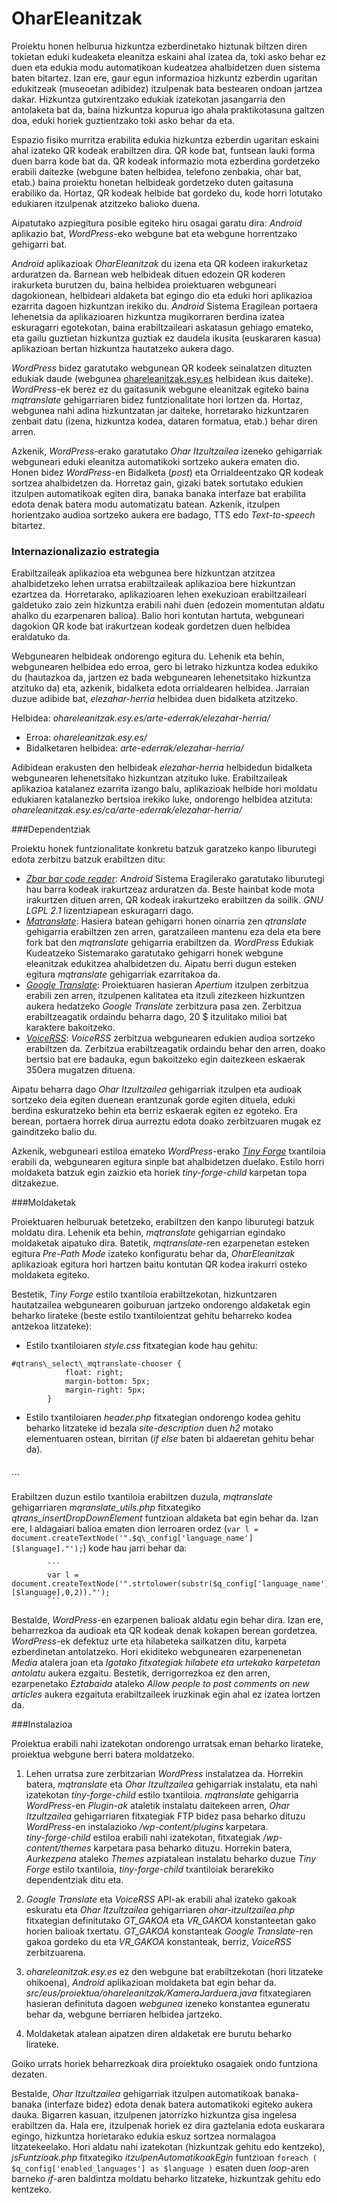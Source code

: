 # OharEleanitzak
Proiektu honen helburua hizkuntza ezberdinetako hiztunak biltzen diren tokietan eduki kudeaketa eleanitza eskaini ahal izatea da, toki asko behar ez duen eta edukia modu automatikoan kudeatzea ahalbidetzen duen sistema baten bitartez. Izan ere, gaur egun informazioa hizkuntz ezberdin ugaritan edukitzeak (museoetan adibidez) itzulpenak bata bestearen ondoan jartzea dakar. Hizkuntza gutxirentzako edukiak izatekotan jasangarria den antolaketa bat da, baina hizkuntza kopurua igo ahala praktikotasuna galtzen doa, eduki horiek guztientzako toki asko behar da eta. 

Espazio fisiko murritza erabilita edukia hizkuntza ezberdin ugaritan eskaini ahal izateko QR kodeak erabiltzen dira. QR kode bat, funtsean lauki forma duen barra kode bat da. QR kodeak informazio mota ezberdina gordetzeko erabili daitezke (webgune baten helbidea, telefono zenbakia, ohar bat, etab.) baina proiektu honetan helbideak gordetzeko duten gaitasuna erabiliko da. Hortaz, QR kodeak helbide bat gordeko du, kode horri lotutako edukiaren itzulpenak atzitzeko balioko duena.

Aipatutako azpiegitura posible egiteko hiru osagai garatu dira: *Android* aplikazio bat, *WordPress*-eko webgune bat eta webgune horrentzako gehigarri bat.

*Android* aplikazioak *OharEleanitzak* du izena eta QR kodeen irakurketaz arduratzen da. Barnean web helbideak  dituen edozein QR koderen irakurketa burutzen du, baina helbidea proiektuaren webguneari dagokionean, helbideari aldaketa bat egingo dio eta eduki hori aplikazioa ezarrita dagoen hizkuntzan irekiko du. *Android* Sistema Eragilean portaera lehenetsia da aplikazioaren hizkuntza mugikorraren berdina izatea eskuragarri egotekotan, baina erabiltzaileari askatasun gehiago emateko, eta gailu guztietan hizkuntza guztiak ez daudela ikusita (euskararen kasua) aplikazioan bertan hizkuntza hautatzeko aukera dago.

*WordPress* bidez garatutako webgunean QR kodeek seinalatzen dituzten edukiak daude (webgunea [ohareleanitzak.esy.es](http://ohareleanitzak.esy.es) helbidean ikus daiteke). *WordPress*-ek berez ez du gaitasunik webgune eleanitzak egiteko baina *mqtranslate* gehigarriaren bidez funtzionalitate hori lortzen da. Hortaz, webgunea nahi adina hizkuntzatan jar daiteke, horretarako hizkuntzaren zenbait datu (izena, hizkuntza kodea, dataren formatua, etab.) behar diren arren. 

Azkenik, *WordPress*-erako garatutako *Ohar Itzultzailea* izeneko gehigarriak webguneari eduki eleanitza automatikoki sortzeko aukera ematen dio. Honen bidez *WordPress*-en Bidalketa (*post*) eta Orrialdeentzako QR kodeak sortzea ahalbidetzen da. Horretaz gain, gizaki batek sortutako edukien itzulpen automatikoak egiten dira, banaka banaka interfaze bat erabilita edota denak batera modu automatizatu batean. Azkenik, itzulpen horientzako audioa sortzeko aukera ere badago, TTS edo *Text-to-speech* bitartez.

### Internazionalizazio estrategia
Erabiltzaileak aplikazioa eta webgunea bere hizkuntzan atzitzea ahalbidetzeko lehen urratsa erabiltzaileak aplikazioa bere hizkuntzan ezartzea da. Horretarako, aplikazioaren lehen exekuzioan erabiltzaileari galdetuko zaio zein hizkuntza erabili nahi duen (edozein momentutan aldatu ahalko du ezarpenaren balioa). Balio hori kontutan hartuta, webguneari dagokion QR kode bat irakurtzean kodeak gordetzen duen helbidea eraldatuko da.

Webgunearen helbideak ondorengo egitura du. Lehenik eta behin, webgunearen helbidea edo erroa, gero bi letrako hizkuntza kodea edukiko du (hautazkoa da, jartzen ez bada webgunearen lehenetsitako hizkuntza atzituko da) eta, azkenik, bidalketa edota orrialdearen helbidea. Jarraian duzue adibide bat, *elezahar-herria* helbidea duen bidalketa atzitzeko.

Helbidea: *ohareleanitzak.esy.es/arte-ederrak/elezahar-herria/*
+ Erroa: *ohareleanitzak.esy.es/*
+ Bidalketaren helbidea: *arte-ederrak/elezahar-herria/*

Adibidean erakusten den helbideak *elezahar-herria* helbidedun bidalketa webgunearen lehenetsitako hizkuntzan atzituko luke. Erabiltzaileak aplikazioa katalanez ezarrita izango balu, aplikazioak helbide hori moldatu edukiaren katalanezko bertsioa irekiko luke, ondorengo helbidea atzituta: *ohareleanitzak.esy.es/ca/arte-ederrak/elezahar-herria/*

###Dependentziak

Proiektu honek funtzionalitate konkretu batzuk garatzeko kanpo liburutegi edota zerbitzu batzuk erabiltzen ditu:
+	[*Zbar bar code reader*](http://sourceforge.net/p/zbar/news/2012/03/zbar-android-sdk-version-01-released/): *Android* Sistema Eragilerako garatutako liburutegi hau barra kodeak irakurtzeaz arduratzen da. Beste hainbat kode mota irakurtzen dituen arren, QR kodeak irakurtzeko erabiltzen da soilik. *GNU LGPL 2.1* lizentziapean eskuragarri dago.
+	[*Mqtranslate*](https://wordpress.org/plugins/mqtranslate/): Hasiera batean gehigarri honen oinarria zen *qtranslate* gehigarria erabiltzen zen arren, garatzaileen mantenu eza dela eta bere fork bat den *mqtranslate* gehigarria erabiltzen da. *WordPress* Edukiak Kudeatzeko Sistemarako garatutako gehigarri honek webgune eleanitzak edukitzea ahalbidetzen du. Aipatu berri dugun esteken egitura *mqtranslate* gehigarriak ezarritakoa da.
+	[*Google Translate*](https://cloud.google.com/translate/docs): Proiektuaren hasieran *Apertium* itzulpen zerbitzua erabili zen arren, itzulpenen kalitatea eta itzuli zitezkeen hizkuntzen aukera hedatzeko *Google Translate* zerbitzura pasa zen. Zerbitzua erabiltzeagatik ordaindu beharra dago, 20 $ itzulitako milioi bat karaktere bakoitzeko.
+	[*VoiceRSS*](http://www.voicerss.org/): *VoiceRSS* zerbitzua webgunearen edukien audioa sortzeko erabiltzen da. Zerbitzua erabiltzeagatik ordaindu behar den arren, doako bertsio bat ere badauka, egun bakoitzeko egin daitezkeen eskaerak 350era mugatzen dituena.
	
Aipatu beharra dago *Ohar Itzultzailea* gehigarriak itzulpen eta audioak sortzeko deia egiten duenean erantzunak gorde egiten dituela, eduki berdina eskuratzeko behin eta berriz eskaerak egiten ez egoteko. Era berean, portaera horrek dirua aurreztu edota doako zerbitzuaren mugak ez gainditzeko balio du.

Azkenik, webguneari estiloa emateko *WordPress*-erako [*Tiny Forge*](https://wordpress.org/themes/tiny-forge) txantiloia erabili da, webgunearen egitura sinple bat ahalbidetzen duelako. Estilo horri moldaketa batzuk egin zaizkio eta horiek *tiny-forge-child* karpetan topa ditzakezue. 

###Moldaketak

Proiektuaren helburuak betetzeko, erabiltzen den kanpo liburutegi batzuk moldatu dira. Lehenik eta behin, *mqtranslate* gehigarrian egindako moldaketak aipatuko dira. Batetik, *mqtranslate*-ren ezarpenetan esteken egitura *Pre-Path Mode* izateko konfiguratu behar da, *OharEleanitzak* aplikazioak egitura hori hartzen baitu kontutan QR kodea irakurri osteko moldaketa egiteko.  

Bestetik, *Tiny Forge* estilo txantiloia erabiltzekotan, hizkuntzaren hautatzailea webgunearen goiburuan jartzeko ondorengo aldaketak egin beharko lirateke (beste estilo txantiloientzat gehitu beharreko kodea antzekoa litzateke):
+	Estilo txantiloiaren *style.css* fitxategian kode hau gehitu:


```
#qtrans\_select\_mqtranslate-chooser {
			float: right;
			margin-bottom: 5px;
			margin-right: 5px;
		}
```

+	Estilo txantiloiaren *header.php* fitxategian ondorengo kodea gehitu beharko litzateke id bezala *site-description* duen *h2* motako elementuaren ostean, birritan (*if else* baten bi aldaeretan gehitu behar da). 
		
	```
  <div >
		<?php qtrans_generateLanguageSelectCode( 'dropdown' );?>
	</div>
```

Erabiltzen duzun estilo txantiloia erabiltzen duzula, *mqtranslate* gehigarriaren *mqranslate_utils.php* fitxategiko *qtrans_insertDropDownElement* funtzioan aldaketa bat egin behar da. Izan ere, l aldagaiari balioa ematen dion lerroaren ordez (`var l = document.createTextNode('".$q\_config['language_name'][$language]."');`) kode hau jarri behar da:

			```
			var l = document.createTextNode('".strtolower(substr($q_config['language_name'][$language],0,2))."');
			```

Bestalde, *WordPress*-en ezarpenen balioak aldatu egin behar dira. Izan ere, beharrezkoa da audioak eta QR kodeak denak kokapen berean gordetzea. *WordPress*-ek defektuz urte eta hilabeteka sailkatzen ditu, karpeta ezberdinetan antolatzeko. Hori ekiditeko webgunearen ezarpenenetan *Media* atalera joan eta *Igotako fitxategiak hilabete eta urtekako karpetetan antolatu* aukera ezgaitu. Bestetik, derrigorrezkoa ez den arren, ezarpenetako *Eztabaida* ataleko *Allow people to post comments on new articles* aukera ezgaituta erabiltzaileek iruzkinak egin ahal ez izatea lortzen da.

###Instalazioa

Proiektua erabili nahi izatekotan ondorengo urratsak eman beharko lirateke, proiektua webgune berri batera moldatzeko.

1.	Lehen urratsa zure zerbitzarian *WordPress* instalatzea da. Horrekin batera, *mqtranslate* eta *Ohar Itzultzailea* gehigarriak instalatu, eta nahi izatekotan *tiny-forge-child* estilo txantiloia. *mqtranslate* gehigarria *WordPress*-en *Plugin-ak* ataletik instalatu daitekeen arren, *Ohar Itzultzailea* gehigarriaren fitxategiak FTP bidez pasa beharko dituzu *WordPress*-en instalazioko */wp-content/plugins* karpetara.  
*tiny-forge-child* estiloa erabili nahi izatekotan, fitxategiak */wp-content/themes* karpetara pasa beharko dituzu. Horrekin batera, *Aurkezpena* ataleko *Themes* azpiatalean instalatu beharko duzue *Tiny Forge* estilo txantiloia, *tiny-forge-child* txantiloiak berarekiko dependentziak ditu eta.

2.	*Google Translate* eta *VoiceRSS* API-ak erabili ahal izateko gakoak eskuratu eta *Ohar Itzultzailea* gehigarriaren *ohar-itzultzailea.php* fitxategian definitutako *GT_GAKOA* eta *VR_GAKOA* konstanteetan gako horien balioak txertatu. *GT_GAKOA* konstanteak *Google Translate*-ren gakoa gordeko du eta *VR_GAKOA* konstanteak, berriz, *VoiceRSS* zerbitzuarena.
	
3.	*ohareleanitzak.esy.es* ez den webgune bat erabiltzekotan (hori litzateke ohikoena), *Android* aplikazioan moldaketa bat egin behar da. *src/eus/proiektua/ohareleanitzak/KameraJarduera.java* fitxategiaren hasieran definituta dagoen *webgunea* izeneko konstantea eguneratu behar da, webgune berriaren helbidea jartzeko. 
	
4.	Moldaketak atalean aipatzen diren aldaketak ere burutu beharko lirateke.
	
Goiko urrats horiek beharrezkoak dira proiektuko osagaiek ondo funtziona dezaten. 

Bestalde, *Ohar Itzultzailea* gehigarriak itzulpen automatikoak banaka-banaka (interfaze bidez) edota denak batera automatikoki egiteko aukera dauka. Bigarren kasuan, itzulpenen jatorrizko hizkuntza gisa ingelesa erabiltzen da. Hala ere, itzulpenak horiek ez dira gaztelania edota euskarara egingo, hizkuntza horietarako edukia eskuz sortzea normalagoa litzatekeelako. Hori aldatu nahi izatekotan (hizkuntzak gehitu edo kentzeko), *jsFuntzioak.php* fitxategiko *itzulpenAutomatikoakEgin* funtzioan `foreach ( $q_config['enabled_languages'] as $language )` esaten duen *loop*-aren barneko *if*-aren baldintza moldatu beharko litzateke, hizkuntzak gehitu edo kentzeko.
